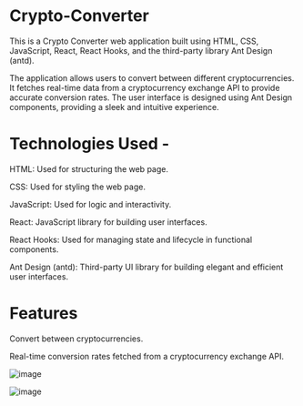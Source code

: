 # Crypto-Converter

This is a Crypto Converter web application built using HTML, CSS, JavaScript, React, React Hooks, and the third-party library Ant Design (antd).

The application allows users to convert between different cryptocurrencies. It fetches real-time data from a cryptocurrency exchange API to provide accurate conversion rates. The user interface is designed using Ant Design components, providing a sleek and intuitive experience.


# Technologies Used - 

HTML: Used for structuring the web page.

CSS: Used for styling the web page.

JavaScript: Used for logic and interactivity.

React: JavaScript library for building user interfaces.

React Hooks: Used for managing state and lifecycle in functional components.

Ant Design (antd): Third-party UI library for building elegant and efficient user interfaces.


# Features

Convert between cryptocurrencies.

Real-time conversion rates fetched from a cryptocurrency exchange API.


![image](https://github.com/VarshaRani9/Crypto-Converter/assets/127414456/fcc1ae6b-4dc1-4d96-aa72-97437aee1ad6)

![image](https://github.com/VarshaRani9/Crypto-Converter/assets/127414456/e788794f-bc52-4b0c-b970-86e711cf1dd3)
